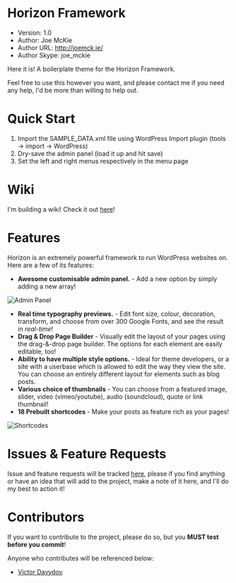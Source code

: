 Horizon Framework
=================

* Version: 1.0
* Author: Joe McKie
* Author URL: http://joemck.ie/
* Author Skype: joe_mckie


Here it is! A boilerplate theme for the Horizon Framework. 

Feel free to use this however you want, and please contact me if you need any help, I'd be more than willing to help out.

**Quick Start**
===============

1. Import the SAMPLE_DATA.xml file using WordPress Import plugin (tools -> import -> WordPress)
2. Dry-save the admin panel (load it up and hit save)
3. Set the left and right menus respectively in the menu page

**Wiki**
========

I'm building a wiki! Check it out [here](https://github.com/joemckie/horizon-framework/wiki)!

**Features**
============

Horizon is an extremely powerful framework to run WordPress websites on. Here are a few of its features:

* **Awesome customisable admin panel.** - Add a new option by simply adding a new array!
 
![Admin Panel](http://joemck.ie/wp-content/uploads/2013/07/admin_panel.png)

* **Real time typography previews.** - Edit font size, colour, decoration, transform, and choose from over 300 Google Fonts, and see the result in *real-time*!
* **Drag & Drop Page Builder** - Visually edit the layout of your pages using the drag-&-drop page builder. The options for each element are easily editable, too!
* **Ability to have multiple style options.** - Ideal for theme developers, or a site with a userbase which is allowed to edit the way they view the site. You can choose an entirely different layout for elements such as blog posts.
* **Various choice of thumbnails** - You can choose from a featured image, slider, video (vimeo/youtube), audio (soundcloud), quote or link thumbnail!
* **18 Prebuilt shortcodes** - Make your posts as feature rich as your pages!

![Shortcodes](http://joemck.ie/wp-content/uploads/2013/07/shortcodes.png)

**Issues & Feature Requests**
==========

Issue and feature requests will be tracked [here](https://github.com/joemckie/horizon-framework/issues), please if you find anything or have an idea that will add to the project, make a note of it here, and I'll do my best to action it!

**Contributors**
================

If you want to contribute to the project, please do so, but you **MUST test before you commit**! 

Anyone who contributes will be referenced below:

* [Victor Davydov](http://www.github.com/septembermd/)
